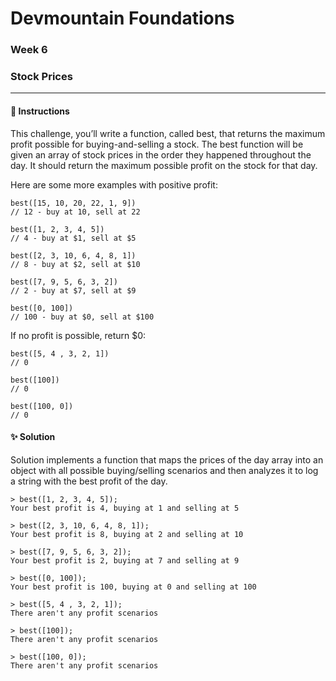 # Devmountain Foundations
### Week 6
### Stock Prices

---

#### :dart: Instructions
This challenge, you’ll write a function, called best, that returns the maximum profit possible for buying-and-selling a stock.
The best function will be given an array of stock prices in the order they happened throughout the day.
It should return the maximum possible profit on the stock for that day.

Here are some more examples with positive profit:

```
best([15, 10, 20, 22, 1, 9])
// 12 - buy at 10, sell at 22

best([1, 2, 3, 4, 5])
// 4 - buy at $1, sell at $5

best([2, 3, 10, 6, 4, 8, 1])
// 8 - buy at $2, sell at $10

best([7, 9, 5, 6, 3, 2])
// 2 - buy at $7, sell at $9

best([0, 100])
// 100 - buy at $0, sell at $100
```

If no profit is possible, return $0:
```
best([5, 4 , 3, 2, 1])
// 0

best([100])
// 0

best([100, 0])
// 0
```

#### :sparkles: Solution
Solution implements a function that maps the prices of the day array into an object with all possible buying/selling scenarios and then analyzes it to log a string with the best profit of the day.

```
> best([1, 2, 3, 4, 5]);
Your best profit is 4, buying at 1 and selling at 5

> best([2, 3, 10, 6, 4, 8, 1]);
Your best profit is 8, buying at 2 and selling at 10

> best([7, 9, 5, 6, 3, 2]);
Your best profit is 2, buying at 7 and selling at 9

> best([0, 100]);
Your best profit is 100, buying at 0 and selling at 100

> best([5, 4 , 3, 2, 1]);
There aren't any profit scenarios

> best([100]);
There aren't any profit scenarios

> best([100, 0]);
There aren't any profit scenarios
```
